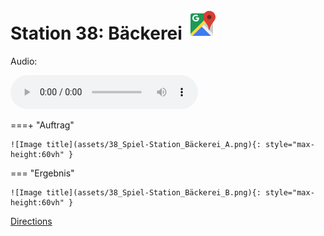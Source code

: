 
# Station 38: Bäckerei <a href="https://www.google.com/maps/dir/?api=1&travelmode=walking&destination=47.7972473,13.0219978"><img src="assets/google-maps.svg" width="48" height="48"></a>

Audio: 

<audio controls>
  <source src="https://github.com/kipppunkte/kipppunkte/raw/gh-pages/assets/38_Bäckerei.mp3" type="audio/mpeg">
  Your browser does not support the audio tag.
</audio>

===+ "Auftrag"

    ![Image title](assets/38_Spiel-Station_Bäckerei_A.png){: style="max-height:60vh" }


=== "Ergebnis"

    ![Image title](assets/38_Spiel-Station_Bäckerei_B.png){: style="max-height:60vh" }


[Directions](https://www.google.com/maps/dir/?api=1&travelmode=walking&destination=47.7972473,13.0219978)